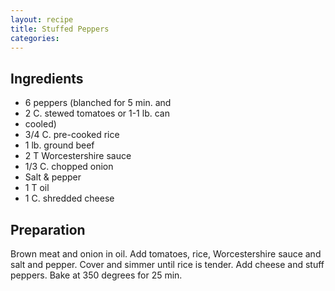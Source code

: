 ```yaml
---
layout: recipe
title: Stuffed Peppers
categories:
---
```


## Ingredients

- 6 peppers (blanched for 5 min. and
- 2 C. stewed tomatoes or 1-1 lb. can
- cooled)
- 3/4 C. pre-cooked rice
- 1 lb. ground beef
- 2 T Worcestershire sauce
- 1/3 C. chopped onion
- Salt & pepper
- 1 T oil
- 1 C. shredded cheese

## Preparation

Brown meat and onion in oil.  Add tomatoes, rice, Worcestershire sauce and salt and pepper.  Cover and simmer until rice is tender.  Add cheese and stuff peppers.  Bake at 350 degrees for 25 min.